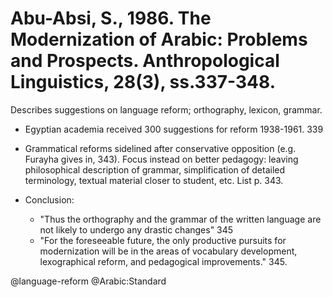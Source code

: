 # Abu-Absi, S., 1986. The Modernization of Arabic: Problems and Prospects.  Anthropological Linguistics, 28(3), ss.337-348.

Describes suggestions on language reform; orthography, lexicon, grammar.

- Egyptian academia received 300 suggestions for reform 1938-1961. 339 

- Grammatical reforms sidelined after conservative opposition (e.g. Furayha gives in, 343). Focus instead on better pedagogy: leaving philosophical description of grammar, simplification of detailed terminology, textual material closer to student, etc. List p. 343.  

- Conclusion: 
    - "Thus the orthography and the grammar of the written language are not likely to undergo any drastic changes" 345 
    - "For the foreseeable future, the only productive pursuits for modernization will be in the areas of vocabulary development, lexographical reform, and pedagogical improvements." 345.

@language-reform
@Arabic:Standard
